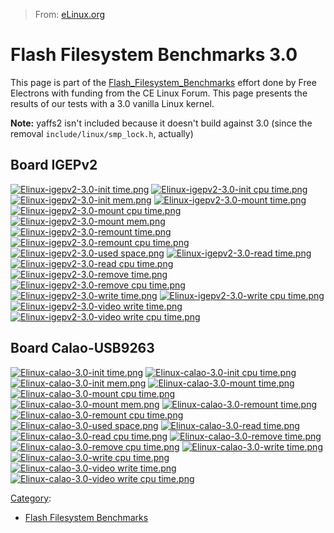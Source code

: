 > From: [eLinux.org](http://eLinux.org/Flash_Filesystem_Benchmarks_3.0 "http://eLinux.org/Flash_Filesystem_Benchmarks_3.0")


# Flash Filesystem Benchmarks 3.0



This page is part of the
[Flash\_Filesystem\_Benchmarks](http://eLinux.org/Flash_Filesystem_Benchmarks "Flash Filesystem Benchmarks")
effort done by Free Electrons with funding from the CE Linux Forum. This
page presents the results of our tests with a 3.0 vanilla Linux kernel.

**Note:** yaffs2 isn't included because it doesn't build against 3.0
(since the removal `include/linux/smp_lock.h`, actually)

## Board IGEPv2

[![Elinux-igepv2-3.0-init
time.png](http://eLinux.org/images/c/c2/Elinux-igepv2-3.0-init_time.png)](http://eLinux.org/File:Elinux-igepv2-3.0-init_time.png)
[![Elinux-igepv2-3.0-init cpu
time.png](http://eLinux.org/images/2/27/Elinux-igepv2-3.0-init_cpu_time.png)](http://eLinux.org/File:Elinux-igepv2-3.0-init_cpu_time.png)
[![Elinux-igepv2-3.0-init
mem.png](http://eLinux.org/images/7/71/Elinux-igepv2-3.0-init_mem.png)](http://eLinux.org/File:Elinux-igepv2-3.0-init_mem.png)
[![Elinux-igepv2-3.0-mount
time.png](http://eLinux.org/images/9/9e/Elinux-igepv2-3.0-mount_time.png)](http://eLinux.org/File:Elinux-igepv2-3.0-mount_time.png)
[![Elinux-igepv2-3.0-mount cpu
time.png](http://eLinux.org/images/b/b6/Elinux-igepv2-3.0-mount_cpu_time.png)](http://eLinux.org/File:Elinux-igepv2-3.0-mount_cpu_time.png)
[![Elinux-igepv2-3.0-mount
mem.png](http://eLinux.org/images/8/88/Elinux-igepv2-3.0-mount_mem.png)](http://eLinux.org/File:Elinux-igepv2-3.0-mount_mem.png)
[![Elinux-igepv2-3.0-remount
time.png](http://eLinux.org/images/8/8f/Elinux-igepv2-3.0-remount_time.png)](http://eLinux.org/File:Elinux-igepv2-3.0-remount_time.png)
[![Elinux-igepv2-3.0-remount cpu
time.png](http://eLinux.org/images/9/9b/Elinux-igepv2-3.0-remount_cpu_time.png)](http://eLinux.org/File:Elinux-igepv2-3.0-remount_cpu_time.png)
[![Elinux-igepv2-3.0-used
space.png](http://eLinux.org/images/f/f4/Elinux-igepv2-3.0-used_space.png)](http://eLinux.org/File:Elinux-igepv2-3.0-used_space.png)
[![Elinux-igepv2-3.0-read
time.png](http://eLinux.org/images/1/11/Elinux-igepv2-3.0-read_time.png)](http://eLinux.org/File:Elinux-igepv2-3.0-read_time.png)
[![Elinux-igepv2-3.0-read cpu
time.png](http://eLinux.org/images/9/97/Elinux-igepv2-3.0-read_cpu_time.png)](http://eLinux.org/File:Elinux-igepv2-3.0-read_cpu_time.png)
[![Elinux-igepv2-3.0-remove
time.png](http://eLinux.org/images/a/ab/Elinux-igepv2-3.0-remove_time.png)](http://eLinux.org/File:Elinux-igepv2-3.0-remove_time.png)
[![Elinux-igepv2-3.0-remove cpu
time.png](http://eLinux.org/images/f/fb/Elinux-igepv2-3.0-remove_cpu_time.png)](http://eLinux.org/File:Elinux-igepv2-3.0-remove_cpu_time.png)
[![Elinux-igepv2-3.0-write
time.png](http://eLinux.org/images/c/cf/Elinux-igepv2-3.0-write_time.png)](http://eLinux.org/File:Elinux-igepv2-3.0-write_time.png)
[![Elinux-igepv2-3.0-write cpu
time.png](http://eLinux.org/images/a/ab/Elinux-igepv2-3.0-write_cpu_time.png)](http://eLinux.org/File:Elinux-igepv2-3.0-write_cpu_time.png)
[![Elinux-igepv2-3.0-video write
time.png](http://eLinux.org/images/8/84/Elinux-igepv2-3.0-video_write_time.png)](http://eLinux.org/File:Elinux-igepv2-3.0-video_write_time.png)
[![Elinux-igepv2-3.0-video write cpu
time.png](http://eLinux.org/images/f/fb/Elinux-igepv2-3.0-video_write_cpu_time.png)](http://eLinux.org/File:Elinux-igepv2-3.0-video_write_cpu_time.png)

## Board Calao-USB9263

[![Elinux-calao-3.0-init
time.png](http://eLinux.org/images/2/27/Elinux-calao-3.0-init_time.png)](http://eLinux.org/File:Elinux-calao-3.0-init_time.png)
[![Elinux-calao-3.0-init cpu
time.png](http://eLinux.org/images/e/e0/Elinux-calao-3.0-init_cpu_time.png)](http://eLinux.org/File:Elinux-calao-3.0-init_cpu_time.png)
[![Elinux-calao-3.0-init
mem.png](http://eLinux.org/images/4/4f/Elinux-calao-3.0-init_mem.png)](http://eLinux.org/File:Elinux-calao-3.0-init_mem.png)
[![Elinux-calao-3.0-mount
time.png](http://eLinux.org/images/5/5b/Elinux-calao-3.0-mount_time.png)](http://eLinux.org/File:Elinux-calao-3.0-mount_time.png)
[![Elinux-calao-3.0-mount cpu
time.png](http://eLinux.org/images/b/b8/Elinux-calao-3.0-mount_cpu_time.png)](http://eLinux.org/File:Elinux-calao-3.0-mount_cpu_time.png)
[![Elinux-calao-3.0-mount
mem.png](http://eLinux.org/images/4/42/Elinux-calao-3.0-mount_mem.png)](http://eLinux.org/File:Elinux-calao-3.0-mount_mem.png)
[![Elinux-calao-3.0-remount
time.png](http://eLinux.org/images/0/01/Elinux-calao-3.0-remount_time.png)](http://eLinux.org/File:Elinux-calao-3.0-remount_time.png)
[![Elinux-calao-3.0-remount cpu
time.png](http://eLinux.org/images/0/0d/Elinux-calao-3.0-remount_cpu_time.png)](http://eLinux.org/File:Elinux-calao-3.0-remount_cpu_time.png)
[![Elinux-calao-3.0-used
space.png](http://eLinux.org/images/9/99/Elinux-calao-3.0-used_space.png)](http://eLinux.org/File:Elinux-calao-3.0-used_space.png)
[![Elinux-calao-3.0-read
time.png](http://eLinux.org/images/1/16/Elinux-calao-3.0-read_time.png)](http://eLinux.org/File:Elinux-calao-3.0-read_time.png)
[![Elinux-calao-3.0-read cpu
time.png](http://eLinux.org/images/0/09/Elinux-calao-3.0-read_cpu_time.png)](http://eLinux.org/File:Elinux-calao-3.0-read_cpu_time.png)
[![Elinux-calao-3.0-remove
time.png](http://eLinux.org/images/8/8c/Elinux-calao-3.0-remove_time.png)](http://eLinux.org/File:Elinux-calao-3.0-remove_time.png)
[![Elinux-calao-3.0-remove cpu
time.png](http://eLinux.org/images/3/3f/Elinux-calao-3.0-remove_cpu_time.png)](http://eLinux.org/File:Elinux-calao-3.0-remove_cpu_time.png)
[![Elinux-calao-3.0-write
time.png](http://eLinux.org/images/c/c1/Elinux-calao-3.0-write_time.png)](http://eLinux.org/File:Elinux-calao-3.0-write_time.png)
[![Elinux-calao-3.0-write cpu
time.png](http://eLinux.org/images/0/0f/Elinux-calao-3.0-write_cpu_time.png)](http://eLinux.org/File:Elinux-calao-3.0-write_cpu_time.png)
[![Elinux-calao-3.0-video write
time.png](http://eLinux.org/images/0/08/Elinux-calao-3.0-video_write_time.png)](http://eLinux.org/File:Elinux-calao-3.0-video_write_time.png)
[![Elinux-calao-3.0-video write cpu
time.png](http://eLinux.org/images/4/42/Elinux-calao-3.0-video_write_cpu_time.png)](http://eLinux.org/File:Elinux-calao-3.0-video_write_cpu_time.png)


[Category](http://eLinux.org/Special:Categories "Special:Categories"):

-   [Flash Filesystem
    Benchmarks](http://eLinux.org/index.php?title=Category:Flash_Filesystem_Benchmarks&action=edit&redlink=1 "Category:Flash Filesystem Benchmarks (page does not exist)")

